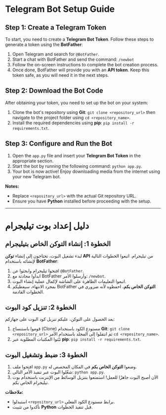# Telegram Bot Setup Guide  

## Step 1: Create a Telegram Token  
To start, you need to create a **Telegram Bot Token**. Follow these steps to generate a token using the **BotFather**:  

1. Open Telegram and search for `@BotFather`.  
2. Start a chat with BotFather and send the command: `/newbot`  
3. Follow the on-screen instructions to complete the bot creation process.  
4. Once done, BotFather will provide you with an **API token**. Keep this token safe, as you will need it in the next steps.  

## Step 2: Download the Bot Code  
After obtaining your token, you need to set up the bot on your system:  

1. Clone the bot's repository using **Git**: `git clone <repository_url>` then navigate to the project folder using `cd <repository_name>`.  
2. Install the required dependencies using **pip**: `pip install -r requirements.txt`.  

## Step 3: Configure and Run the Bot  
1. Open the `app.py` file and insert your **Telegram Bot Token** in the appropriate section.  
2. Start the bot by running the following command: `python app.py`.  
3. Your bot is now active! Enjoy downloading media from the internet using your new Telegram bot.  

**Notes:**  
- Replace `<repository_url>` with the actual Git repository URL.  
- Ensure you have **Python** installed before proceeding with the setup.

----------------------------------------------------------------------------------------------------------------------------
# دليل إعداد بوت تيليجرام  

## الخطوة 1: إنشاء التوكن الخاص بتيليجرام  
لبدء تشغيل البوت، تحتاجون إلى إنشاء **توكن API** من تيليجرام. اتبعوا الخطوات التالية لإنشائه باستخدام **BotFather**:  

1. افتحوا تيليجرام وابحثوا عن `@BotFather`.  
2. ابدأوا محادثة مع BotFather وأرسلوا الأمر: `/newbot`.  
3. اتبعوا التعليمات الظاهرة على الشاشة لإكمال عملية إنشاء البوت.  
4. بمجرد الانتهاء، سيعطيكم BotFather **التوكن الخاص بكم**، احفظوه لأنه ضروري في الخطوات القادمة.  

## الخطوة 2: تنزيل كود البوت  
بعد الحصول على التوكن، عليكم تنزيل كود البوت على جهازكم:  

1. قوموا باستنساخ (Clone) مستودع الكود باستخدام **Git**: `git clone <repository_url>` ثم انتقلوا إلى المجلد باستخدام الأمر `cd <repository_name>`.  
2. ثبّتوا المكتبات المطلوبة عبر **pip**: `pip install -r requirements.txt`.  

## الخطوة 3: ضبط وتشغيل البوت  
1. افتحوا ملف `app.py` وضعوا **التوكن الخاص بكم** في المكان المخصص له.  
2. شغّلوا البوت عبر تنفيذ الأمر التالي: `python app.py`.  
3. الآن أصبح البوت جاهزًا للعمل! استمتعوا بتنزيل الوسائط من الإنترنت باستخدام بوت تيليجرام الخاص بكم.  

**ملاحظات:**  
- استبدلوا `<repository_url>` برابط مستودع الكود الفعلي.  
- تأكدوا من تثبيت **Python** قبل تنفيذ الخطوات.
